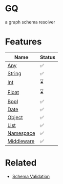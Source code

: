 # GQ

a graph schema resolver

# Features

| Name			             		  	    	| Status			   	 |
|-----------------------------------------------|------------------------|
| [Any](./../docs/gq/00.any.md)			  		| ✅					  	|
| [String](./../docs/gq/01.string.md)		  	| ✅					  	|
| [Int](./../docs/gq/02.int.md)			  		| ⌛					  	|
| [Float](./../docs/gq/03.float.md)		  		| ⌛					  	|
| [Bool](./../docs/gq/04.bool.md)			  	| ✅					  	|
| [Date](./../docs/gq/05.date.md)			  	| ✅					  	|
| [Object](./../docs/gq/06.object.md)		  	| ✅				  	  	|
| [List](./../docs/gq/07.list.md)	 		  	| ✅				  	  	|
| [Namespace](./../docs/gq/08.namespace.md) 	| ✅					  	|
| [Middleware](./../docs/gq/09.middleware.md)	| ✅				  	  	|

# Related

- [Schema Validation](https://github.com/thegogod/rum)
